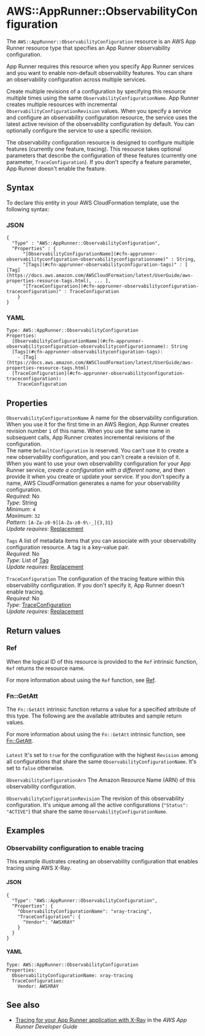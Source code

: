 # AWS::AppRunner::ObservabilityConfiguration<a name="aws-resource-apprunner-observabilityconfiguration"></a>

The `AWS::AppRunner::ObservabilityConfiguration` resource is an AWS App Runner resource type that specifies an App Runner observability configuration\.

App Runner requires this resource when you specify App Runner services and you want to enable non\-default observability features\. You can share an observability configuration across multiple services\.

Create multiple revisions of a configuration by specifying this resource multiple times using the same `ObservabilityConfigurationName`\. App Runner creates multiple resources with incremental `ObservabilityConfigurationRevision` values\. When you specify a service and configure an observability configuration resource, the service uses the latest active revision of the observability configuration by default\. You can optionally configure the service to use a specific revision\.

The observability configuration resource is designed to configure multiple features \(currently one feature, tracing\)\. This resource takes optional parameters that describe the configuration of these features \(currently one parameter, `TraceConfiguration`\)\. If you don't specify a feature parameter, App Runner doesn't enable the feature\.

## Syntax<a name="aws-resource-apprunner-observabilityconfiguration-syntax"></a>

To declare this entity in your AWS CloudFormation template, use the following syntax:

### JSON<a name="aws-resource-apprunner-observabilityconfiguration-syntax.json"></a>

```
{
  "Type" : "AWS::AppRunner::ObservabilityConfiguration",
  "Properties" : {
      "[ObservabilityConfigurationName](#cfn-apprunner-observabilityconfiguration-observabilityconfigurationname)" : String,
      "[Tags](#cfn-apprunner-observabilityconfiguration-tags)" : [ [Tag](https://docs.aws.amazon.com/AWSCloudFormation/latest/UserGuide/aws-properties-resource-tags.html), ... ],
      "[TraceConfiguration](#cfn-apprunner-observabilityconfiguration-traceconfiguration)" : TraceConfiguration
    }
}
```

### YAML<a name="aws-resource-apprunner-observabilityconfiguration-syntax.yaml"></a>

```
Type: AWS::AppRunner::ObservabilityConfiguration
Properties: 
  [ObservabilityConfigurationName](#cfn-apprunner-observabilityconfiguration-observabilityconfigurationname): String
  [Tags](#cfn-apprunner-observabilityconfiguration-tags): 
    - [Tag](https://docs.aws.amazon.com/AWSCloudFormation/latest/UserGuide/aws-properties-resource-tags.html)
  [TraceConfiguration](#cfn-apprunner-observabilityconfiguration-traceconfiguration): 
    TraceConfiguration
```

## Properties<a name="aws-resource-apprunner-observabilityconfiguration-properties"></a>

`ObservabilityConfigurationName`  <a name="cfn-apprunner-observabilityconfiguration-observabilityconfigurationname"></a>
A name for the observability configuration\. When you use it for the first time in an AWS Region, App Runner creates revision number `1` of this name\. When you use the same name in subsequent calls, App Runner creates incremental revisions of the configuration\.  
The name `DefaultConfiguration` is reserved\. You can't use it to create a new observability configuration, and you can't create a revision of it\.  
When you want to use your own observability configuration for your App Runner service, *create a configuration with a different name*, and then provide it when you create or update your service\.
If you don't specify a name, AWS CloudFormation generates a name for your observability configuration\.  
*Required*: No  
*Type*: String  
*Minimum*: `4`  
*Maximum*: `32`  
*Pattern*: `[A-Za-z0-9][A-Za-z0-9\-_]{3,31}`  
*Update requires*: [Replacement](https://docs.aws.amazon.com/AWSCloudFormation/latest/UserGuide/using-cfn-updating-stacks-update-behaviors.html#update-replacement)

`Tags`  <a name="cfn-apprunner-observabilityconfiguration-tags"></a>
A list of metadata items that you can associate with your observability configuration resource\. A tag is a key\-value pair\.  
*Required*: No  
*Type*: List of [Tag](https://docs.aws.amazon.com/AWSCloudFormation/latest/UserGuide/aws-properties-resource-tags.html)  
*Update requires*: [Replacement](https://docs.aws.amazon.com/AWSCloudFormation/latest/UserGuide/using-cfn-updating-stacks-update-behaviors.html#update-replacement)

`TraceConfiguration`  <a name="cfn-apprunner-observabilityconfiguration-traceconfiguration"></a>
The configuration of the tracing feature within this observability configuration\. If you don't specify it, App Runner doesn't enable tracing\.  
*Required*: No  
*Type*: [TraceConfiguration](aws-properties-apprunner-observabilityconfiguration-traceconfiguration.md)  
*Update requires*: [Replacement](https://docs.aws.amazon.com/AWSCloudFormation/latest/UserGuide/using-cfn-updating-stacks-update-behaviors.html#update-replacement)

## Return values<a name="aws-resource-apprunner-observabilityconfiguration-return-values"></a>

### Ref<a name="aws-resource-apprunner-observabilityconfiguration-return-values-ref"></a>

When the logical ID of this resource is provided to the `Ref` intrinsic function, `Ref` returns the resource name\.

For more information about using the `Ref` function, see [Ref](https://docs.aws.amazon.com/AWSCloudFormation/latest/UserGuide/intrinsic-function-reference-ref.html)\.

### Fn::GetAtt<a name="aws-resource-apprunner-observabilityconfiguration-return-values-fn--getatt"></a>

The `Fn::GetAtt` intrinsic function returns a value for a specified attribute of this type\. The following are the available attributes and sample return values\.

For more information about using the `Fn::GetAtt` intrinsic function, see [Fn::GetAtt](https://docs.aws.amazon.com/AWSCloudFormation/latest/UserGuide/intrinsic-function-reference-getatt.html)\.

#### <a name="aws-resource-apprunner-observabilityconfiguration-return-values-fn--getatt-fn--getatt"></a>

`Latest`  <a name="Latest-fn::getatt"></a>
It's set to `true` for the configuration with the highest `Revision` among all configurations that share the same `ObservabilityConfigurationName`\. It's set to `false` otherwise\.

`ObservabilityConfigurationArn`  <a name="ObservabilityConfigurationArn-fn::getatt"></a>
The Amazon Resource Name \(ARN\) of this observability configuration\.

`ObservabilityConfigurationRevision`  <a name="ObservabilityConfigurationRevision-fn::getatt"></a>
The revision of this observability configuration\. It's unique among all the active configurations \(`"Status": "ACTIVE"`\) that share the same `ObservabilityConfigurationName`\.

## Examples<a name="aws-resource-apprunner-observabilityconfiguration--examples"></a>

### Observability configuration to enable tracing<a name="aws-resource-apprunner-observabilityconfiguration--examples--Observability_configuration_to_enable_tracing"></a>

This example illustrates creating an observability configuration that enables tracing using AWS X\-Ray\.

#### JSON<a name="aws-resource-apprunner-observabilityconfiguration--examples--Observability_configuration_to_enable_tracing--json"></a>

```
{
  "Type": "AWS::AppRunner::ObservabilityConfiguration",
  "Properties": {
    "ObservabilityConfigurationName": "xray-tracing",
    "TraceConfiguration": {
      "Vendor": "AWSXRAY"
    }
  }
}
```

#### YAML<a name="aws-resource-apprunner-observabilityconfiguration--examples--Observability_configuration_to_enable_tracing--yaml"></a>

```
Type: AWS::AppRunner::ObservabilityConfiguration
Properties:
  ObservabilityConfigurationName: xray-tracing
  TraceConfiguration:
    Vendor: AWSXRAY
```

## See also<a name="aws-resource-apprunner-observabilityconfiguration--seealso"></a>
+ [Tracing for your App Runner application with X\-Ray](https://docs.aws.amazon.com/apprunner/latest/dg/monitor-xray.html) in the *AWS App Runner Developer Guide*